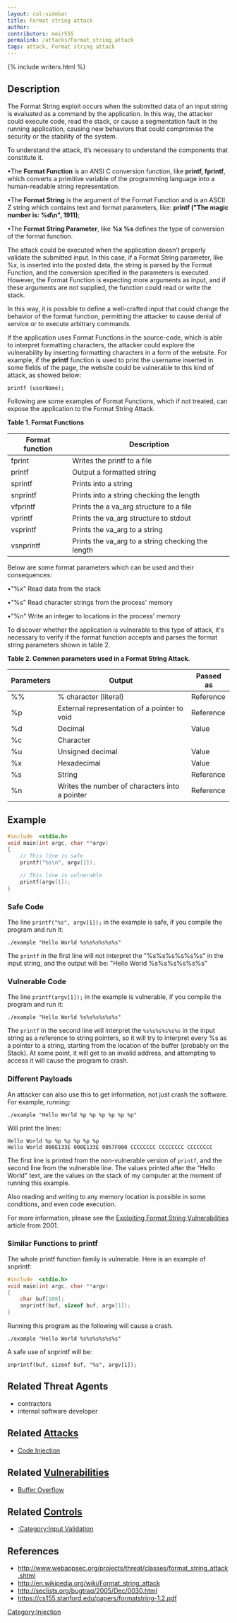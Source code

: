 ```yaml
---
layout: col-sidebar
title: Format string attack
author:
contributors: meir555
permalink: /attacks/Format_string_attack
tags: attack, Format string attack
---
```


{% include writers.html %}

## Description

The Format String exploit occurs when the submitted data of an input
string is evaluated as a command by the application. In this way, the
attacker could execute code, read the stack, or cause a segmentation
fault in the running application, causing new behaviors that could
compromise the security or the stability of the system.

To understand the attack, it’s necessary to understand the components
that constitute it.

•The **Format Function** is an ANSI C conversion function, like
**printf, fprintf**, which converts a primitive variable of the
programming language into a human-readable string representation.

•The **Format String** is the argument of the Format Function and is an
ASCII Z string which contains text and format parameters, like: **printf
("The magic number is: %d\\n", 1911)**;

•The **Format String Parameter**, like **%x %s** defines the type of
conversion of the format function.

The attack could be executed when the application doesn’t properly
validate the submitted input. In this case, if a Format String
parameter, like %x, is inserted into the posted data, the string is
parsed by the Format Function, and the conversion specified in the
parameters is executed. However, the Format Function is expecting more
arguments as input, and if these arguments are not supplied, the
function could read or write the stack.

In this way, it is possible to define a well-crafted input that could
change the behavior of the format function, permitting the attacker to
cause denial of service or to execute arbitrary commands.

If the application uses Format Functions in the source-code, which is
able to interpret formatting characters, the attacker could explore the
vulnerability by inserting formatting characters in a form of the
website. For example, if the **printf** function is used to print the
username inserted in some fields of the page, the website could be
vulnerable to this kind of attack, as showed below:

`printf (userName);`

Following are some examples of Format Functions, which if not treated,
can expose the application to the Format String Attack.

**Table 1. Format Functions**

| Format function | Description                                       |
| --------------- | ------------------------------------------------- |
| fprint          | Writes the printf to a file                       |
| printf          | Output a formatted string                         |
| sprintf         | Prints into a string                              |
| snprintf        | Prints into a string checking the length          |
| vfprintf        | Prints the a va_arg structure to a file           |
| vprintf         | Prints the va_arg structure to stdout             |
| vsprintf        | Prints the va_arg to a string                     |
| vsnprintf       | Prints the va_arg to a string checking the length |

Below are some format parameters which can be used and their
consequences:

•"%x" Read data from the stack

•"%s" Read character strings from the process' memory

•"%n" Write an integer to locations in the process' memory

To discover whether the application is vulnerable to this type of
attack, it's necessary to verify if the format function accepts and
parses the format string parameters shown in table 2.

**Table 2. Common parameters used in a Format String Attack.**

| Parameters | Output                                         | Passed as |
| ---------- | ---------------------------------------------- | --------- |
| %%         | % character (literal)                          | Reference |
| %p         | External representation of a pointer to void   | Reference |
| %d         | Decimal                                        | Value     |
| %c         | Character                                      |           |
| %u         | Unsigned decimal                               | Value     |
| %x         | Hexadecimal                                    | Value     |
| %s         | String                                         | Reference |
| %n         | Writes the number of characters into a pointer | Reference |

## Example

```c
#include  <stdio.h>
void main(int argc, char **argv)
{
	// This line is safe
	printf("%s\n", argv[1]);

	// This line is vulnerable
	printf(argv[1]);
}
```

### Safe Code

The line `printf("%s", argv[1]);` in the example is safe, if you compile the program and run it:

`./example "Hello World %s%s%s%s%s%s"`

The `printf` in the first line will not interpret the "%s%s%s%s%s%s" in the input string,
and the output will be: "Hello World %s%s%s%s%s%s"

### Vulnerable Code

The line `printf(argv[1]);` in the example is vulnerable, if you compile the program and run it:

`./example "Hello World %s%s%s%s%s%s"`

The `printf` in the second line will interpret the `%s%s%s%s%s%s` in the input string as a reference to string pointers, so it will try to interpret every %s as a pointer to a string, starting from the location of the buffer (probably on the Stack).
At some point, it will get to an invalid address, and attempting to access it will cause the program to crash.

### Different Payloads

An attacker can also use this to get information, not just crash the software.
For example, running:

`./example "Hello World %p %p %p %p %p %p"`

Will print the lines:

```
Hello World %p %p %p %p %p %p
Hello World 000E133E 000E133E 0057F000 CCCCCCCC CCCCCCCC CCCCCCCC
```

The first line is printed from the non-vulnerable version of `printf`, and the second line from the vulnerable line.
The values printed after the "Hello World" text, are the values on the stack of my computer at the moment of running this example.

Also reading and writing to any memory location is possible in some conditions, and even code execution.

For more information, please see the [Exploiting Format String Vulnerabilities](https://cs155.stanford.edu/papers/formatstring-1.2.pdf) article from 2001.

### Similar Functions to printf

The whole printf function family is vulnerable.
Here is an example of snprintf:

```c
#include  <stdio.h>
void main(int argc, char **argv)
{
	char buf[100];
	snprintf(buf, sizeof buf, argv[1]);
}
```

Running this program as the following will cause a crash.

`./example "Hello World %s%s%s%s%s%s"`

A safe use of snprintf will be:

`snprintf(buf, sizeof buf, "%s", argv[1]);`

## Related Threat Agents

- contractors
- internal software developer

## Related [Attacks](https://owasp.org/www-community/attacks/)

- [Code Injection](Code_Injection)

## Related [Vulnerabilities](https://owasp.org/www-community/vulnerabilities/)

- [Buffer Overflow](Buffer_Overflow)

## Related [Controls](https://owasp.org/www-community/controls/)

- [:Category:Input Validation](:Category:Input_Validation "wikilink")

## References

- <http://www.webappsec.org/projects/threat/classes/format_string_attack.shtml>
- <http://en.wikipedia.org/wiki/Format_string_attack>
- <http://seclists.org/bugtraq/2005/Dec/0030.html>
- <https://cs155.stanford.edu/papers/formatstring-1.2.pdf>

[Category:Injection](https://owasp.org/www-community/Injection_Flaws)
